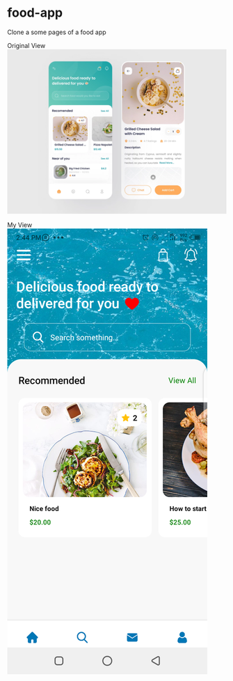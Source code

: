 # food-app
Clone a some pages of a food app

Original View
<img src="https://github.com/RuthChisom/food-app/blob/master/src/assets/images/mobile-app-design-assignment.png"/>


My View
<img src="https://github.com/RuthChisom/food-app/blob/master/src/assets/images/final-view.png"/>
